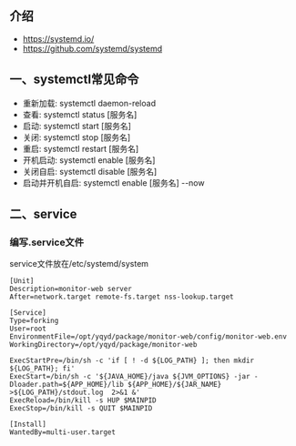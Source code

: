 ## 介绍

- https://systemd.io/
- https://github.com/systemd/systemd


## 一、systemctl常见命令
- 重新加载: systemctl daemon-reload
- 查看: systemctl status [服务名]
- 启动: systemctl start [服务名]
- 关闭: systemctl stop [服务名]
- 重启: systemctl restart [服务名]
- 开机启动: systemctl enable  [服务名]
- 关闭自启: systemctl disable [服务名]
- 启动并开机自启: systemctl enable [服务名] --now

## 二、service

### 编写.service文件

service文件放在/etc/systemd/system


```
[Unit]
Description=monitor-web server
After=network.target remote-fs.target nss-lookup.target

[Service]
Type=forking
User=root
EnvironmentFile=/opt/yqyd/package/monitor-web/config/monitor-web.env
WorkingDirectory=/opt/yqyd/package/monitor-web

ExecStartPre=/bin/sh -c 'if [ ! -d ${LOG_PATH} ]; then mkdir ${LOG_PATH}; fi'
ExecStart=/bin/sh -c '${JAVA_HOME}/java ${JVM_OPTIONS} -jar -Dloader.path=${APP_HOME}/lib ${APP_HOME}/${JAR_NAME} >${LOG_PATH}/stdout.log  2>&1 &'
ExecReload=/bin/kill -s HUP $MAINPID
ExecStop=/bin/kill -s QUIT $MAINPID

[Install]
WantedBy=multi-user.target
```
